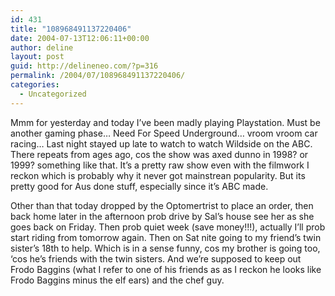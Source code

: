 ```yaml
---
id: 431
title: "108968491137220406"
date: 2004-07-13T12:06:11+00:00
author: deline
layout: post
guid: http://delineneo.com/?p=316
permalink: /2004/07/108968491137220406/
categories:
  - Uncategorized
---
```

Mmm for yesterday and today I&#8217;ve been madly playing Playstation. Must be another gaming phase&#8230; Need For Speed Underground&#8230; vroom vroom car racing&#8230; Last night stayed up late to watch to watch Wildside on the ABC. There repeats from ages ago, cos the show was axed dunno in 1998? or 1999? something like that. It&#8217;s a pretty raw show even with the filmwork I reckon which is probably why it never got mainstrean popularity. But its pretty good for Aus done stuff, especially since it&#8217;s ABC made.

Other than that today dropped by the Optomertrist to place an order, then back home later in the afternoon prob drive by Sal&#8217;s house see her as she goes back on Friday. Then prob quiet week (save money!!!), actually I&#8217;ll prob start riding from tomorrow again. Then on Sat nite going to my friend&#8217;s twin sister&#8217;s 18th to help. Which is in a sense funny, cos my brother is going too, &#8216;cos he&#8217;s friends with the twin sisters. And we&#8217;re supposed to keep out Frodo Baggins (what I refer to one of his friends as as I reckon he looks like Frodo Baggins minus the elf ears) and the chef guy.